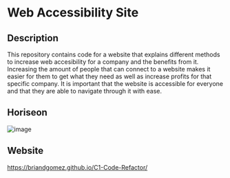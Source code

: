 # Web Accessibility Site

## Description
This repository contains code for a website that explains different methods to increase web accesibility for a company and the benefits from it. Increasing the amount of people that can connect to a website makes it easier for them to get what they need as well as increase profits for that specific company. It is important that the website is accessible for everyone and that they are able to navigate through it with ease. 

## Horiseon 
![image](https://user-images.githubusercontent.com/69539559/131200360-44e51cad-0f3c-43a8-923b-4609ba9de44d.png)

## Website
https://briandgomez.github.io/C1-Code-Refactor/

